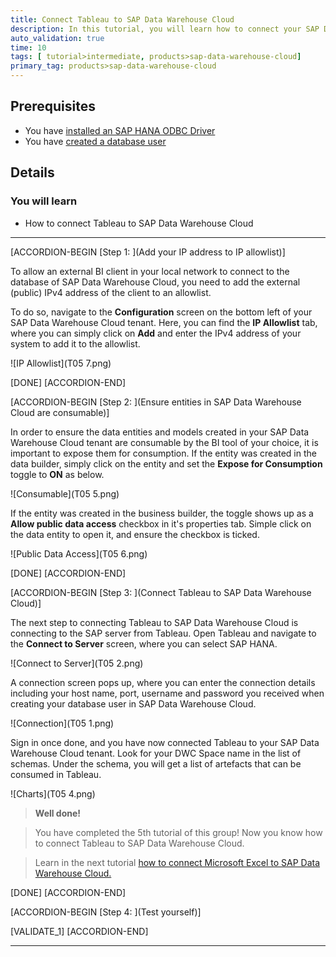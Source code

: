 ```yaml
---
title: Connect Tableau to SAP Data Warehouse Cloud
description: In this tutorial, you will learn how to connect your SAP Data Warehouse Cloud tenant to Tableau.
auto_validation: true
time: 10
tags: [ tutorial>intermediate, products>sap-data-warehouse-cloud]
primary_tag: products>sap-data-warehouse-cloud
---
```


## Prerequisites
  - You have [installed an SAP HANA ODBC Driver](data-warehouse-cloud-bi4-install-odbc)
  - You have [created a database user](data-warehouse-cloud-intro8-create-databaseuser)

## Details
### You will learn
  - How to connect Tableau to SAP Data Warehouse Cloud

---
[ACCORDION-BEGIN [Step 1: ](Add your IP address to IP allowlist)]

To allow an external BI client in your local network to connect to the database of SAP Data Warehouse Cloud, you need to add the external (public) IPv4 address of the client to an allowlist.

To do so, navigate to the **Configuration** screen on the bottom left of your SAP Data Warehouse Cloud tenant. Here, you can find the **IP Allowlist** tab, where you can simply click on **Add** and enter the IPv4 address of your system to add it to the allowlist.

  ![IP Allowlist](T05 7.png)

[DONE]
[ACCORDION-END]

[ACCORDION-BEGIN [Step 2: ](Ensure entities in SAP Data Warehouse Cloud are consumable)]

In order to ensure the data entities and models created in your SAP Data Warehouse Cloud tenant are consumable by the BI tool of your choice, it is important to expose them for consumption.
If the entity was created in the data builder, simply click on the entity and set the **Expose for Consumption** toggle to **ON** as below.

  ![Consumable](T05 5.png)

If the entity was created in the business builder, the toggle shows up as a **Allow public data access** checkbox in it's properties tab. Simple click on the data entity to open it, and ensure the checkbox is ticked.

  ![Public Data Access](T05 6.png)

[DONE]
[ACCORDION-END]

[ACCORDION-BEGIN [Step 3: ](Connect Tableau to SAP Data Warehouse Cloud)]

The next step to connecting Tableau to SAP Data Warehouse Cloud is connecting to the SAP server from Tableau. Open Tableau and navigate to the **Connect to Server** screen, where you can select SAP HANA.

  ![Connect to Server](T05 2.png)

A connection screen pops up, where you can enter the connection details including your host name, port, username and password you received when creating your database user in SAP Data Warehouse Cloud.

  ![Connection](T05 1.png)

Sign in once done, and you have now connected Tableau to your SAP Data Warehouse Cloud tenant. Look for your DWC Space name in the list of schemas. Under the schema, you will get a list of artefacts that can be consumed in Tableau.

  ![Charts](T05 4.png)


>**Well done!**

> You have completed the 5th tutorial of this group! Now you know how to connect Tableau to SAP Data Warehouse Cloud.

> Learn in the next tutorial [how to connect Microsoft Excel to SAP Data Warehouse Cloud.](data-warehouse-cloud-bi6-connect-excel)


[DONE]
[ACCORDION-END]

[ACCORDION-BEGIN [Step 4: ](Test yourself)]

[VALIDATE_1]
[ACCORDION-END]

---
